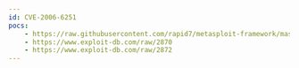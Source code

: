 ```yaml
---
id: CVE-2006-6251
pocs:
    - https://raw.githubusercontent.com/rapid7/metasploit-framework/master/modules/exploits/windows/fileformat/vuplayer_m3u.rb
    - https://www.exploit-db.com/raw/2870
    - https://www.exploit-db.com/raw/2872
---
```

